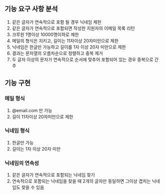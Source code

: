 ## 기능 요구 사항 분석
1. 같은 글자가 연속적으로 포함 될 경우 닉네임 제한
2. 같은 글자가 연속적으로 포함되면 작성한 지원자의 이메일 목록 리턴
3. 크루원 1명이상 10000명이하로 제한
4. 메일의 형식은 지키고, 길이는 11자이상 20자미만으로 제한
5. 닉네임은 한글만 가능하고 길이를 1자 이상 20자 미만으로 제한
6. 결과는 문자열의 오름차순으로 정렬하고 중복 제거
7. 두 글자 이상의 문자가 연속적으로 순서에 맞추어 포함되어 있는 경우 중복으로 간주

## 기능 구현

### 메일 형식
1. @email.com 만 가능
2. 길이 11자이상 20자미만으로 제한

### 닉네임 형식
1. 한글만 가능
2. 길이는 1자 이상 20자 미만

### 닉네임의 연속성
1. 같은 글자가 연속적으로 포함되는 닉네임 찾기
2. 연속적으로 포함되는 닉네임을 찾을 때 2개의 글자만 동일하면 그이상 겹치는 닉네임도 찾을 수 있음